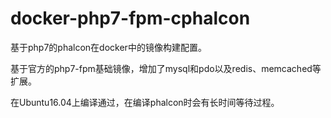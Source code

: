 # docker-php7-fpm-cphalcon
基于php7的phalcon在docker中的镜像构建配置。

基于官方的php7-fpm基础镜像，增加了mysql和pdo以及redis、memcached等扩展。

在Ubuntu16.04上编译通过，在编译phalcon时会有长时间等待过程。
